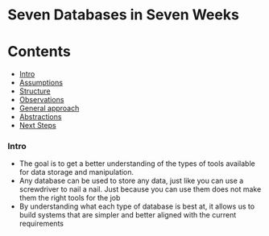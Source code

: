 # Seven Databases in Seven Weeks

Contents
========

 * [Intro](#intro)
 * [Assumptions](#assumptions)
 * [Structure](#structure)
 * [Observations](#observations)
 * [General approach](#general-approach)
 * [Abstractions](#abstractions)
 * [Next Steps](#next-steps)

### Intro

- The goal is to get a better understanding of the types of tools available for data storage and manipulation. 
- Any database can be used to store any data, just like you can use a screwdriver to nail a nail. Just because you can use them does not make them the right tools for the job
- By understanding what each type of database is best at, it allows us to build systems that are simpler and better aligned with the current requirements

